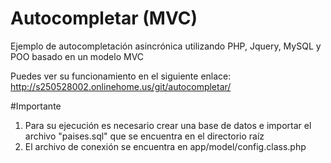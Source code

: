 # Autocompletar (MVC)
Ejemplo de autocompletación asincrónica utilizando PHP, Jquery, MySQL y POO basado en un modelo MVC

Puedes ver su funcionamiento en el siguiente enlace: http://s250528002.onlinehome.us/git/autocompletar/

#Importante
1. Para su ejecución es necesario crear una base de datos e importar el archivo "paises.sql" que se encuentra en el directorio raíz
2. El archivo de conexión se encuentra en app/model/config.class.php
